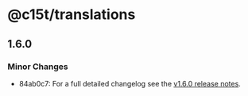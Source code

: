 # @c15t/translations

## 1.6.0

### Minor Changes

- 84ab0c7: For a full detailed changelog see the [v1.6.0 release notes](https://c15t.com/changelog/2025-09-08-v1.6.0).
